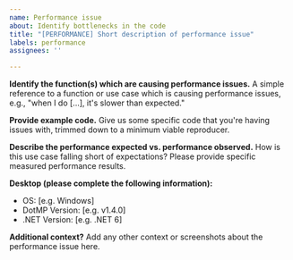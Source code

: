 ```yaml
---
name: Performance issue
about: Identify bottlenecks in the code
title: "[PERFORMANCE] Short description of performance issue"
labels: performance
assignees: ''

---
```


**Identify the function(s) which are causing performance issues.**
A simple reference to a function or use case which is causing performance issues, e.g., "when I do [...], it's slower than expected."

**Provide example code.**
Give us some specific code that you're having issues with, trimmed down to a minimum viable reproducer.

**Describe the performance expected vs. performance observed.**
How is this use case falling short of expectations? Please provide specific measured performance results.

**Desktop (please complete the following information):**
- OS: [e.g. Windows]
- DotMP Version: [e.g. v1.4.0]
- .NET Version: [e.g. .NET 6]

**Additional context?**
Add any other context or screenshots about the performance issue here.
